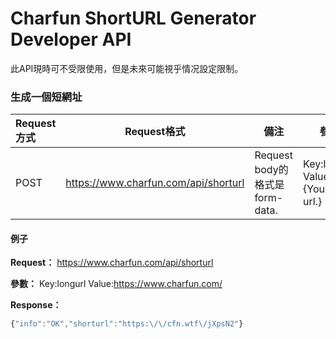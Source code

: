 # Charfun ShortURL Generator Developer API

此API現時可不受限使用，但是未來可能視乎情况設定限制。

### 生成一個短網址

| **Request方式** | **Request格式**                      | **備注**                        | **參數**                            |
| :-------------- | ------------------------------------ | ------------------------------- | ----------------------------------- |
| POST            | https://www.charfun.com/api/shorturl | Request body的格式是 form-data. | Key:longurl  Value:{Your long url.} |

#### 例子

**Request：** https://www.charfun.com/api/shorturl  

**參數：** Key:longurl Value:https://www.charfun.com/  

**Response：**

```javascript
{"info":"OK","shorturl":"https:\/\/cfn.wtf\/jXpsN2"}
```
